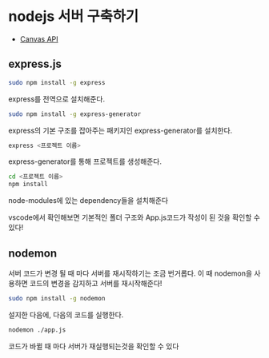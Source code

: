 # nodejs 서버 구축하기

- [Canvas API](#Canvas-API)

## express.js

```bash
sudo npm install -g express
```

express를 전역으로 설치해준다.

```bash
sudo npm install -g express-generator
```

express의 기본 구조를 잡아주는 패키지인 express-generator를 설치한다.

```bash
express <프로젝트 이름>
```

express-generator를 통해 프로젝트를 생성해준다.

```bash
cd <프로젝트 이름>
npm install
```

node-modules에 있는 dependency들을 설치해준다

vscode에서 확인해보면 기본적인 폴더 구조와 App.js코드가 작성이 된 것을 확인할 수 있다!

## nodemon

서버 코드가 변경 될 때 마다 서버를 재시작하기는 조금 번거롭다. 이 때 nodemon을 사용하면 코드의 변경을 감지하고 서버를 재시작해준다!

```bash
sudo npm install -g nodemon
```

설지한 다음에, 다음의 코드를 실행한다.

```bash
nodemon ./app.js
```

코드가 바뀔 때 마다 서버가 재실행되는것을 확인할 수 있다
